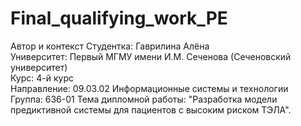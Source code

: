 # Final_qualifying_work_PE

Автор и контекст
Студентка: Гаврилина Алёна  
Университет: Первый МГМУ имени И.М. Сеченова (Сеченовский университет)  
Курс: 4-й курс  
Направление: 09.03.02 Информационные системы и технологии  
Группа: 636-01
Тема дипломной работы: "Разработка модели предиктивной системы для пациентов с высоким риском ТЭЛА".



